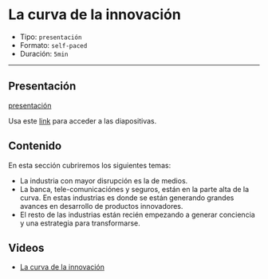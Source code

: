# La curva de la innovación

* Tipo: `presentación`
* Formato: `self-paced`
* Duración: `5min`

***

## Presentación

[presentación](https://docs.google.com/presentation/d/e/2PACX-1vS0gMOjstTaoMxl_5DX1WQVqo15uicY2xDZkQS2OV_sKo_WM_IjL6MOc6cRcxeORe9eqvOQiMuUzBWD/pub?start=false&loop=false&delayms=3000)

Usa este [link](https://docs.google.com/presentation/d/1pE-qRWqBe6k3U-m5ChIzBDQtd1yk3VuZf1qOCyRsokw/edit#slide=id.g3b4a85d9db_0_0)
para acceder a las diapositivas.

## Contenido

En esta sección cubriremos los siguientes temas:

* La industria con mayor disrupción es la de medios.
* La banca, tele-comunicaciónes y seguros, están en la parte alta de la curva.
  En estas industrias es donde se están generando grandes avances en desarrollo
  de productos innovadores.
* El resto de las industrias están recién empezando a generar conciencia y una
  estrategia para transformarse.

## Videos

* [La curva de la innovación](https://www.useloom.com/share/0d9a2cfe1a724c2ea32e21ad3dedefd5)